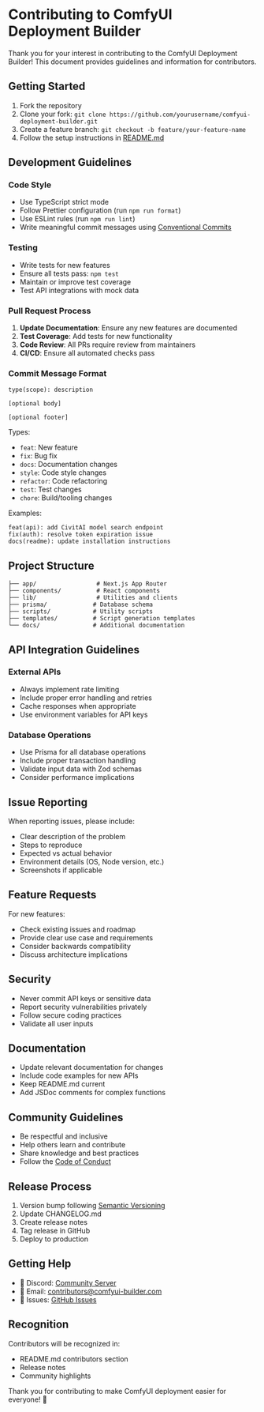 # Contributing to ComfyUI Deployment Builder

Thank you for your interest in contributing to the ComfyUI Deployment Builder! This document provides guidelines and information for contributors.

## Getting Started

1. Fork the repository
2. Clone your fork: `git clone https://github.com/yourusername/comfyui-deployment-builder.git`
3. Create a feature branch: `git checkout -b feature/your-feature-name`
4. Follow the setup instructions in [README.md](./README.md)

## Development Guidelines

### Code Style
- Use TypeScript strict mode
- Follow Prettier configuration (run `npm run format`)
- Use ESLint rules (run `npm run lint`)
- Write meaningful commit messages using [Conventional Commits](https://www.conventionalcommits.org/)

### Testing
- Write tests for new features
- Ensure all tests pass: `npm test`
- Maintain or improve test coverage
- Test API integrations with mock data

### Pull Request Process

1. **Update Documentation**: Ensure any new features are documented
2. **Test Coverage**: Add tests for new functionality
3. **Code Review**: All PRs require review from maintainers
4. **CI/CD**: Ensure all automated checks pass

### Commit Message Format

```
type(scope): description

[optional body]

[optional footer]
```

Types:
- `feat`: New feature
- `fix`: Bug fix
- `docs`: Documentation changes
- `style`: Code style changes
- `refactor`: Code refactoring
- `test`: Test changes
- `chore`: Build/tooling changes

Examples:
```
feat(api): add CivitAI model search endpoint
fix(auth): resolve token expiration issue
docs(readme): update installation instructions
```

## Project Structure

```
├── app/                 # Next.js App Router
├── components/          # React components
├── lib/                 # Utilities and clients
├── prisma/             # Database schema
├── scripts/            # Utility scripts
├── templates/          # Script generation templates
└── docs/               # Additional documentation
```

## API Integration Guidelines

### External APIs
- Always implement rate limiting
- Include proper error handling and retries
- Cache responses when appropriate
- Use environment variables for API keys

### Database Operations
- Use Prisma for all database operations
- Include proper transaction handling
- Validate input data with Zod schemas
- Consider performance implications

## Issue Reporting

When reporting issues, please include:
- Clear description of the problem
- Steps to reproduce
- Expected vs actual behavior
- Environment details (OS, Node version, etc.)
- Screenshots if applicable

## Feature Requests

For new features:
- Check existing issues and roadmap
- Provide clear use case and requirements
- Consider backwards compatibility
- Discuss architecture implications

## Security

- Never commit API keys or sensitive data
- Report security vulnerabilities privately
- Follow secure coding practices
- Validate all user inputs

## Documentation

- Update relevant documentation for changes
- Include code examples for new APIs
- Keep README.md current
- Add JSDoc comments for complex functions

## Community Guidelines

- Be respectful and inclusive
- Help others learn and contribute
- Share knowledge and best practices
- Follow the [Code of Conduct](./CODE_OF_CONDUCT.md)

## Release Process

1. Version bump following [Semantic Versioning](https://semver.org/)
2. Update CHANGELOG.md
3. Create release notes
4. Tag release in GitHub
5. Deploy to production

## Getting Help

- 💬 Discord: [Community Server](https://discord.gg/comfyui-builder)
- 📧 Email: contributors@comfyui-builder.com
- 🐛 Issues: [GitHub Issues](https://github.com/yourusername/comfyui-deployment-builder/issues)

## Recognition

Contributors will be recognized in:
- README.md contributors section
- Release notes
- Community highlights

Thank you for contributing to make ComfyUI deployment easier for everyone! 🚀